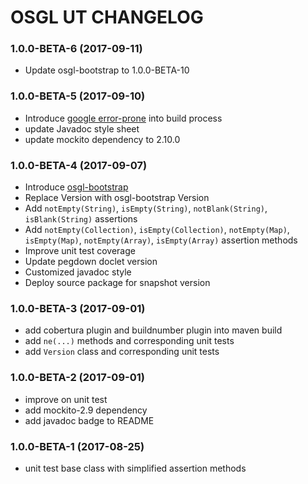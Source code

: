 # OSGL UT CHANGELOG

### 1.0.0-BETA-6 (2017-09-11)
* Update osgl-bootstrap to 1.0.0-BETA-10

### 1.0.0-BETA-5 (2017-09-10)
* Introduce [google error-prone](https://github.com/google/error-prone) into build process
* update Javadoc style sheet
* update mockito dependency to 2.10.0

### 1.0.0-BETA-4 (2017-09-07)
* Introduce [osgl-bootstrap](https://github.com/osglworks/java-osgl-bootstrap)
* Replace Version with osgl-bootstrap Version
* Add `notEmpty(String)`, `isEmpty(String)`, `notBlank(String)`, `isBlank(String)` assertions
* Add `notEmpty(Collection)`, `isEmpty(Collection)`, `notEmpty(Map)`, `isEmpty(Map)`, `notEmpty(Array)`, `isEmpty(Array)` assertion methods
* Improve unit test coverage
* Update pegdown doclet version
* Customized javadoc style
* Deploy source package for snapshot version

### 1.0.0-BETA-3 (2017-09-01)
* add cobertura plugin and buildnumber plugin into maven build
* add `ne(...)` methods and corresponding unit tests
* add `Version` class and corresponding unit tests

### 1.0.0-BETA-2 (2017-09-01)
* improve on unit test
* add mockito-2.9 dependency
* add javadoc badge to README

### 1.0.0-BETA-1 (2017-08-25) 
* unit test base class with simplified assertion methods
